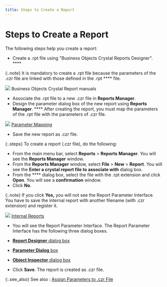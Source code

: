```yaml
---
title: Steps to Create a Report
---
```


# Steps to Create a Report


The following steps help you create a report:

- Create a .rpt  file using "Business Objects Crystal Reports Designer". ****



{:.note}
It is mandatory to create a .rpt file because  the parameters of the .czr file are linked with those defined in the .rpt **** file.


![]({{site.rmgr_baseurl}}/img/refer.gif) Business Objects  Crystal Report manuals

- Associate the  .rpt file to a new .czr file in **Reports 
 Manager**.
- Design the  parameter dialog box of the new report using **Reports 
 Manager**. **** After creating  the report, you must map the parameters of the .rpt file with the parameters  of .czr file.



![]({{site.rmgr_baseurl}}/img/lens.gif) [Parameter  Mapping]({{site.rmgr_baseurl}}/manager/window/creating-reports/parameter-interface/parameter-dialog/parameter_mapping_main_menu_rpdd.html)

- Save the new  report as .czr file.



{:.steps}
To create a report (.czr file), do the following:

- From the main  menu bar, select **Reports** >  **Reports** **Manager**.  You will see the **Reports Manager** window.
- From the **Reports Manager** window, select **File** > **New**  > **Report**. You will see the  **Enter a crystal report file to associate 
 with** dialog box.
- From the **** dialog box, select the file with the  .rpt extension and click **Open**.  You will see a **confirmation** window.
- Click **No**.



{:.note}
If you click **Yes,**  you will not see the Report Parameter Interface. You have to save the  internal report with another filename (with .czr extension) and register  it.


![]({{site.rmgr_baseurl}}/img/lens.gif) [Internal  Reports]({{site.rmgr_baseurl}}/manager/window/creating-reports/internal-reports/internal_reports_reports_manager.html)

- You will see  the Report Parameter Interface. The Report Parameter Interface has the  following three dialog boxes.


- [**Report Designer** dialog box]({{site.rmgr_baseurl}}/manager/window/creating-reports/parameter-interface/the-report-designer/report_parameter_dialog_designer.html)
- [**Parameter Dialog** box]({{site.rmgr_baseurl}}/manager/window/creating-reports/parameter-interface/parameter-dialog/parameter_dialog.html)
- [**Object Inspector** dialog box]({{site.rmgr_baseurl}}/manager/window/creating-reports/object-inspector/object_inspector_parameter_dialog.html)


- Click **Save**. The report is created as .czr  file.



{:.see_also}
See also
: [Assign  Parameters to .czr File]({{site.rmgr_baseurl}}/manager/window/creating-reports/assign_parameters_to_czr_file_rm.html)
